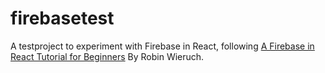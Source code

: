 # firebasetest
A testproject to experiment with Firebase in React, following [A Firebase in React Tutorial for Beginners](https://www.robinwieruch.de/complete-firebase-authentication-react-tutorial) By Robin Wieruch.
